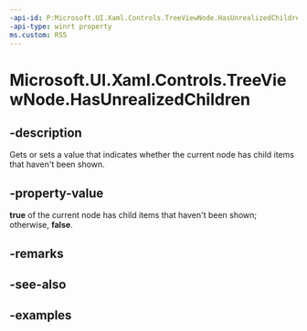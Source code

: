 ```yaml
---
-api-id: P:Microsoft.UI.Xaml.Controls.TreeViewNode.HasUnrealizedChildren
-api-type: winrt property
ms.custom: RS5
---
```

<!-- Property syntax.
public bool HasUnrealizedChildren { get;  set; }
-->

# Microsoft.UI.Xaml.Controls.TreeViewNode.HasUnrealizedChildren


## -description

Gets or sets a value that indicates whether the current node has child items that haven't been shown.


## -property-value

**true** of the current node has child items that haven't been shown; otherwise, **false**.


## -remarks


## -see-also


## -examples


